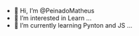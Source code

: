 - 👋 Hi, I’m @PeinadoMatheus
- 👀 I’m interested in Learn ...
- 🌱 I’m currently learning Pynton and JS ...
<!---
PeinadoMatheus/PeinadoMatheus is a ✨ special ✨ repository because its `README.md` (this file) appears on your GitHub profile.
You can click the Preview link to take a look at your changes.
--->
